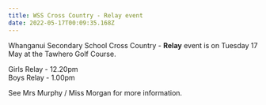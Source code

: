 ```yaml
---
title: WSS Cross Country - Relay event
date: 2022-05-17T00:09:35.168Z
---
```

Whanganui Secondary School Cross Country - **Relay** event is on Tuesday 17 May at the Tawhero Golf Course.

Girls Relay - 12.20pm  
Boys Relay - 1.00pm  

See Mrs Murphy / Miss Morgan for more information.